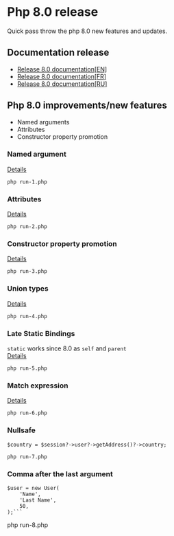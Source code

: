 # Php 8.0 release

Quick pass throw the php 8.0 new features and updates.

## Documentation release

* [Release 8.0 documentation[EN]](https://www.php.net/releases/8.0/en.php)
* [Release 8.0 documentation[FR]](https://www.php.net/releases/8.0/fr.php)
* [Release 8.0 documentation[RU]](https://www.php.net/releases/8.0/ru.php)

## Php 8.0 improvements/new features

- Named arguments
- Attributes
- Constructor property promotion

### Named argument

[Details](https://wiki.php.net/rfc/named_params)

```
php run-1.php
```

### Attributes

[Details](https://www.php.net/manual/en/language.attributes.php)

```
php run-2.php
```

### Constructor property promotion

[Details](https://www.php.net/manual/en/language.oop5.decon.php#language.oop5.decon.constructor.promotion)

```
php run-3.php
```

### Union types

[Details](https://www.php.net/manual/en/language.oop5.decon.php#language.oop5.decon.constructor.promotion)

```
php run-4.php
```

### Late Static Bindings
`static` works since 8.0 as `self` and `parent`   
[Details](https://www.php.net/manual/en/language.oop5.late-static-bindings.php)

```
php run-5.php
```



### Match expression
[Details](https://www.php.net/manual/en/control-structures.match.php)

```
php run-6.php
```

### Nullsafe
```
$country = $session?->user?->getAddress()?->country;
```
```
php run-7.php
```

### Comma after the last argument
```
$user = new User(
    'Name',
    'Last Name',
    50,
);```
```
php run-8.php
```
